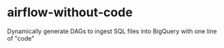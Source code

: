 # airflow-without-code
Dynamically generate DAGs to ingest SQL files into BigQuery with one line of "code" 
